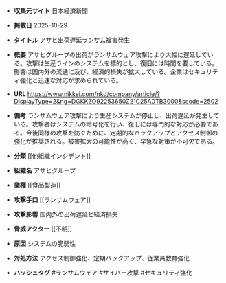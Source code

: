 - **収集元サイト**
日本経済新聞

- **掲載日**
2025-10-29

- **タイトル**
アサヒ出荷遅延ランサム被害発生

- **概要**
アサヒグループの出荷がランサムウェア攻撃により大幅に遅延している。攻撃は生産ラインのシステムを標的とし、復旧には時間を要している。影響は国内外の流通に及び、経済的損失が拡大している。企業はセキュリティ強化と迅速な対応が求められている。

- **URL**
https://www.nikkei.com/nkd/company/article/?DisplayType=2&ng=DGKKZO92253650Z21C25A0TB3000&scode=2502

- **備考**
ランサムウェア攻撃により生産システムが停止し、出荷遅延が発生している。攻撃者はシステムの暗号化を行い、復旧には専門的な対応が必要である。今後同様の攻撃を防ぐために、定期的なバックアップとアクセス制御の強化が推奨される。被害拡大の可能性が高く、早急な対策が不可欠である。

- **分類**
[[他組織インシデント]]

- **組織名**
アサヒグループ

- **業種**
[[食品製造]]

- **攻撃手口**
[[ランサムウェア]]

- **攻撃影響**
国内外の出荷遅延と経済損失

- **脅威アクター**
[[不明]]

- **原因**
システムの脆弱性

- **対処方法**
アクセス制御強化、定期バックアップ、従業員教育強化

- **ハッシュタグ**
#ランサムウェア #サイバー攻撃 #セキュリティ強化
